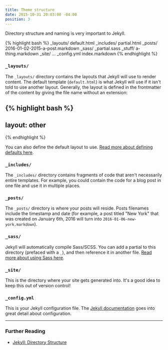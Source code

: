 ```yaml
---
title: Theme structure
date: 2015-10-31 20:03:00 -04:00
position: 3
---
```


Directory structure and naming is very important to Jekyll.

{% highlight bash %}
_layouts/
  default.html
_includes/
  partial.html
_posts/
  2016-01-02-2015-a-post.markdown
_sass/
  _partial.sass
_stuff/
  a-thing.markdown
_site/
  ...
_config.yml
index.markdown
{% endhighlight %}

### `_layouts/`

The `_layouts/` directory contains the layouts that Jekyll will use to render content. The default template (`default.html`) is what Jekyll will use if it isn't told to use another layout. Generally, the layout is defined in the frontmatter of the content by giving the file name without an extension:

{% highlight bash %}
---
layout: other
---
{% endhighlight %}

You can also define the default layout to use. [Read more about defining defaults here](/content/defaults).

### `_includes/`

The `_includes/` directory contains fragments of code that aren't necessarily entire templates. For example, you could contain the code for a blog post in one file and use it in multiple places.

### `_posts/`

The `_posts/` directory is where your posts will reside. Posts filenames include the timestamp and date (for example, a post titled "New York" that was created on January 6th, 2016 will turn into `2016-01-06-new-york.markdown`).

### `_sass/`

Jekyll will automatically compile Sass/SCSS. You can add a partial to this directory (prefaced with a `_`), and then reference it in another file. [Read more about using Sass here](/themes/sass/).

### `_site/`

This is the directory where your site gets generated into. It's a good idea to keep this out of version control!

### `_config.yml`

This is your Jekyll configuration file. The [Jekyll documentation](http://jekyllrb.com/docs/configuration/) goes into great detail about configuration.

---

### Further Reading

- [Jekyll: Directory Structure](http://jekyllrb.com/docs/structure/)
